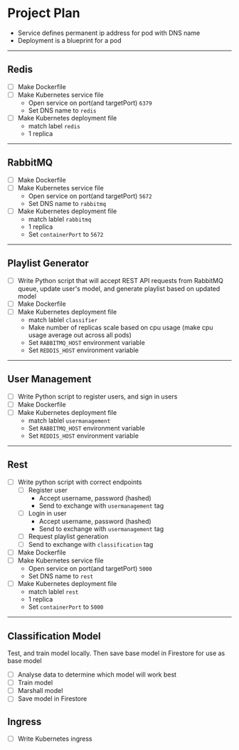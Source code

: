 # Project Plan
- Service defines permanent ip address for pod with DNS name
- Deployment is a blueprint for a pod
--- 
## Redis
- [ ] Make Dockerfile
- [ ] Make Kubernetes service file
    - Open service on port(and targetPort) ```6379```
    - Set DNS name to ```redis```
- [ ] Make Kubernetes deployment file
    - match label ```redis```
    - 1 replica
--- 
## RabbitMQ
- [ ] Make Dockerfile
- [ ] Make Kubernetes service file
    - Open service on port(and targetPort) ```5672```
    - Set DNS name to ```rabbitmq```
- [ ] Make Kubernetes deployment file
    - match lablel ```rabbitmq```
    - 1 replica
    - Set ```containerPort``` to ```5672```
--- 
## Playlist Generator
- [ ] Write Python script that will accept REST API requests from RabbitMQ queue, update user's model, and generate playlist based on updated model
- [ ] Make Dockerfile
- [ ] Make Kubernetes deployment file
    - match lablel ```classifier```
    - Make number of replicas scale based on cpu usage (make cpu usage average out across all pods)
    - Set ```RABBITMQ_HOST``` environment variable
    - Set ```REDDIS_HOST``` environment variable
--- 
## User Management
- [ ] Write Python script to register users, and sign in users
- [ ] Make Dockerfile
- [ ] Make Kubernetes deployment file
    - match lablel ```usermanagement```
    - Set ```RABBITMQ_HOST``` environment variable
    - Set ```REDDIS_HOST``` environment variable
--- 
## Rest
- [ ] Write python script with correct endpoints
  - [ ] Register user
    - Accept username, password (hashed)
    - Send to exchange with ```usermanagement``` tag
  - [ ] Login in user
    - Accept username, password (hashed)
    - Send to exchange with ```usermanagement``` tag
  - [ ] Request playlist generation
  - [ ] Send to exchange with ```classification``` tag
- [ ] Make Dockerfile
- [ ] Make Kubernetes service file
    - Open service on port(and targetPort) ```5000```
    - Set DNS name to ```rest```
- [ ] Make Kubernetes deployment file
    - match lablel ```rest```
    - 1 replica
    -  Set ```containerPort``` to ```5000```
--- 
## Classification Model
Test, and train model locally. Then save base model in Firestore for use as base model
- [ ] Analyse data to determine which model will work best
- [ ] Train model
- [ ] Marshall model
- [ ] Save model in Firestore

## Ingress
- [ ] Write Kubernetes ingress